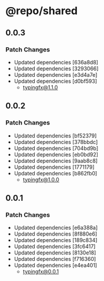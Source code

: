 # @repo/shared

## 0.0.3

### Patch Changes

- Updated dependencies [636a8d8]
- Updated dependencies [3293066]
- Updated dependencies [e3d4a7e]
- Updated dependencies [d0bf593]
  - typingfx@1.1.0

## 0.0.2

### Patch Changes

- Updated dependencies [bf52379]
- Updated dependencies [378bbdc]
- Updated dependencies [704bd9b]
- Updated dependencies [eb0bd92]
- Updated dependencies [9aab8c8]
- Updated dependencies [1771179]
- Updated dependencies [b862fb0]
  - typingfx@1.0.0

## 0.0.1

### Patch Changes

- Updated dependencies [e6a388a]
- Updated dependencies [8f880e6]
- Updated dependencies [189c834]
- Updated dependencies [3fc6417]
- Updated dependencies [8130e18]
- Updated dependencies [f716360]
- Updated dependencies [e4ea401]
  - typingfx@0.0.1

